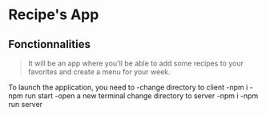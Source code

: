 # Recipe's App

## Fonctionnalities

> It will be an app where you'll be able to add some recipes to your favorites and create a menu for your week.

To launch the application, you need to
-change directory to client
-npm i
-npm run start
-open a new terminal
change directory to server
-npm i
-npm run server
